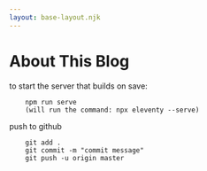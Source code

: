 ```yaml
---
layout: base-layout.njk
---
```

# About This Blog

to start the server that builds on save:
```
	npm run serve
	(will run the command: npx eleventy --serve)
```

push to github
```
	git add .
	git commit -m "commit message"
	git push -u origin master
```